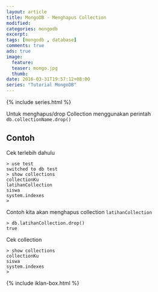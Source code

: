 ```yaml
---
layout: article
title: MongoDB - Menghapus Collection
modified:
categories: mongodb
excerpt:
tags: [mongodb , database]
comments: true
ads: true
image:
  feature:
  teaser: mongo.jpg
  thumb:
date: 2016-03-31T19:57:12+08:00
series: "Tutorial MongoDB"
---
```


{% include series.html %}

Untuk menghapus/drop Collection menggunakan perintah `db.collectionName.drop()`

## Contoh

Cek terlebih dahulu

```
> use test
switched to db test
> show collections
collectionKu
latihanCollection
siswa
system.indexes
>
```
Contoh kita akan menghapus collection `latihanCollection`

```
> db.latihanCollection.drop()
true
```

Cek collection

```
> show collections
collectionKu
siswa
system.indexes
>
```

{% include iklan-box.html %}
